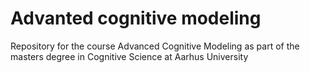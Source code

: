 # Advanted cognitive modeling
Repository for the course Advanced Cognitive Modeling as part of the masters degree in Cognitive Science at Aarhus University
